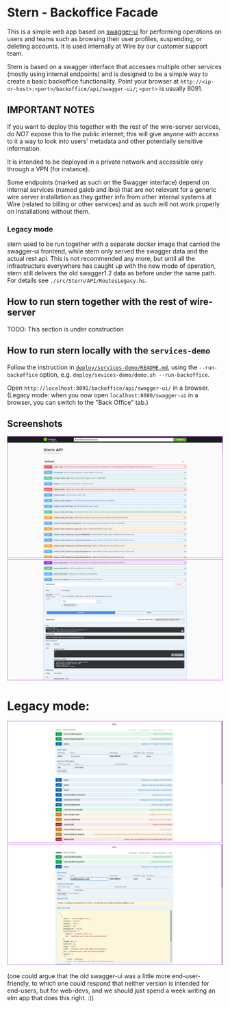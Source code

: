 Stern - Backoffice Facade
=========================

This is a simple web app based on [swagger-ui](https://swagger.io/tools/swagger-ui/) for performing operations on users and teams such as browsing their user profiles, suspending, or deleting accounts. It is used internally at Wire by our customer support team.

Stern is based on a swagger interface that accesses multiple other services (mostly using internal endpoints) and is designed to be a simple way to create a basic backoffice functionality. Point your browser at `http://<ip-or-host>:<port>/backoffice/api/swagger-ui/`; `<port>` is usually 8091.

## IMPORTANT NOTES

If you want to deploy this together with the rest of the wire-server services, do _NOT_ expose this to the public internet; this will give anyone with access to it a way to look into users' metadata and other potentially sensitive information.

It is intended to be deployed in a private network and accessible only through a VPN (for instance).

Some endpoints (marked as such on the Swagger interface) depend on internal services (named galeb and ibis) that are not relevant for a generic wire server installation as they gather info from other internal systems at Wire (related to billing or other services) and as such will not work properly on installations without them.

### Legacy mode

stern used to be run together with a separate docker image that carried the swagger-ui frontend, while stern only served the swagger data and the actual rest api.  This is not recommended any more, but until all the infrastructure everywhere has caught up with the new mode of operation, stern still delivers the old swagger1.2 data as before under the same path.  For details see `./src/Stern/API/RoutesLegacy.hs`.

## How to run stern together with the rest of wire-server

TODO: This section is under construction

## How to run stern locally with the `services-demo`

Follow the instruction in [`deploy/services-demo/README.md`](../../deploy/services-demo/README.md),
using the `--run-backoffice` option, e.g. `deploy/sevices-demo/demo.sh --run-backoffice`.

Open `http://localhost:8091/backoffice/api/swagger-ui/` in a browser.
(Legacy mode: when you now open `localhost:8080/swagger-ui` in a
browser, you can switch to the "Back Office" tab.)

## Screenshots

![screen shot 1](screenshots/a.png)
![screen shot 2](screenshots/b.png)

# Legacy mode:

![screen shot 1](screenshots/legacy/1.png)
![screen shot 2](screenshots/legacy/2.png)

(one could argue that the old swagger-ui was a little more
end-user-friendly, to which one could respond that neither version is
intended for end-users, but for web-devs, and we should just spend a
week writing an elm app that does this right.  :))
